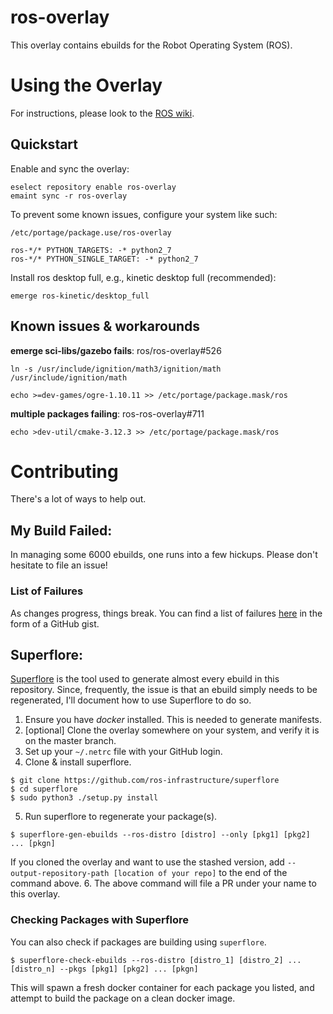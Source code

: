 ros-overlay
===========
This overlay contains ebuilds for the Robot Operating System (ROS).

Using the Overlay
=================

For instructions, please look to the [ROS wiki](http://wiki.ros.org/ROS/Installation).

Quickstart
----------

Enable and sync the overlay:
```
eselect repository enable ros-overlay
emaint sync -r ros-overlay
````
To prevent some known issues, configure your system like such:

`/etc/portage/package.use/ros-overlay`
```
ros-*/* PYTHON_TARGETS: -* python2_7
ros-*/* PYTHON_SINGLE_TARGET: -* python2_7
```

Install ros desktop full, e.g., kinetic desktop full (recommended):
```
emerge ros-kinetic/desktop_full
```

Known issues & workarounds
--------------------------

**emerge sci-libs/gazebo fails**: ros/ros-overlay#526

```
ln -s /usr/include/ignition/math3/ignition/math /usr/include/ignition/math
```

```
echo >=dev-games/ogre-1.10.11 >> /etc/portage/package.mask/ros
```

**multiple packages failing**: ros-ros-overlay#711

```
echo >dev-util/cmake-3.12.3 >> /etc/portage/package.mask/ros
```

Contributing
=============

There's a lot of ways to help out.

My Build Failed:
-----------------
In managing some 6000 ebuilds, one runs into a few hickups. Please don't hesitate
to file an issue!

### List of Failures
As changes progress, things break. You can find a list of failures
[here](https://gist.github.com/allenh1/8583d09f6ef4273b6e364e3578edad3d) in the form of a GitHub gist.

Superflore:
------------
[Superflore](https://github.com/ros-infrastructure/superflore) is the tool used to
generate almost every ebuild in this repository. Since, frequently, the issue is that
an ebuild simply needs to be regenerated, I'll document how to use Superflore to do so.

1. Ensure you have _docker_ installed. This is needed to generate manifests.
2. [optional] Clone the overlay somewhere on your system, and verify it is on the master branch.
3. Set up your `~/.netrc` file with your GitHub login.
4. Clone & install superflore.
```
$ git clone https://github.com/ros-infrastructure/superflore
$ cd superflore
$ sudo python3 ./setup.py install
```
5. Run superflore to regenerate your package(s).
```
$ superflore-gen-ebuilds --ros-distro [distro] --only [pkg1] [pkg2] ... [pkgn]
```

If you cloned the overlay and want to use the stashed version, add `--output-repository-path [location of your repo]` to the end of the command above.
6. The above command will file a PR under your name to this overlay.


### Checking Packages with Superflore
You can also check if packages are building using `superflore`.

```
$ superflore-check-ebuilds --ros-distro [distro_1] [distro_2] ... [distro_n] --pkgs [pkg1] [pkg2] ... [pkgn]
```

This will spawn a fresh docker container for each package you listed, and attempt to build the
package on a clean docker image.
